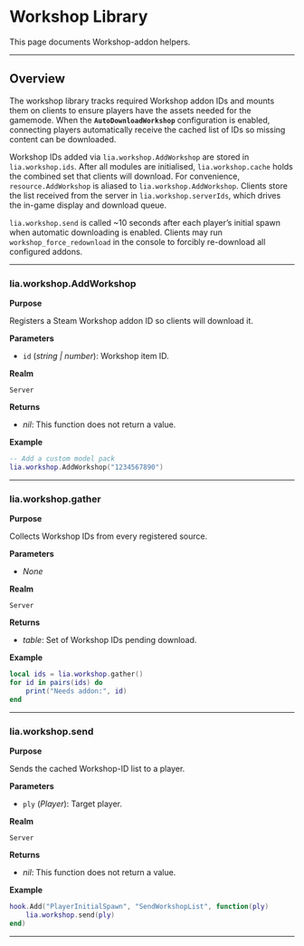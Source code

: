 # Workshop Library

This page documents Workshop-addon helpers.

---

## Overview

The workshop library tracks required Workshop addon IDs and mounts them on clients to ensure players have the assets needed for the gamemode. When the **`AutoDownloadWorkshop`** configuration is enabled, connecting players automatically receive the cached list of IDs so missing content can be downloaded.

Workshop IDs added via `lia.workshop.AddWorkshop` are stored in `lia.workshop.ids`. After all modules are initialised, `lia.workshop.cache` holds the combined set that clients will download. For convenience, `resource.AddWorkshop` is aliased to `lia.workshop.AddWorkshop`.
Clients store the list received from the server in `lia.workshop.serverIds`, which drives the in-game display and download queue.

`lia.workshop.send` is called \~10 seconds after each player’s initial spawn when automatic downloading is enabled. Clients may run `workshop_force_redownload` in the console to forcibly re-download all configured addons.

---

### lia.workshop.AddWorkshop

**Purpose**

Registers a Steam Workshop addon ID so clients will download it.

**Parameters**

* `id` (*string | number*): Workshop item ID.

**Realm**

`Server`

**Returns**

* *nil*: This function does not return a value.

**Example**

```lua
-- Add a custom model pack
lia.workshop.AddWorkshop("1234567890")
```

---

### lia.workshop.gather

**Purpose**

Collects Workshop IDs from every registered source.

**Parameters**

* *None*

**Realm**

`Server`

**Returns**

* *table*: Set of Workshop IDs pending download.

**Example**

```lua
local ids = lia.workshop.gather()
for id in pairs(ids) do
    print("Needs addon:", id)
end
```

---

### lia.workshop.send

**Purpose**

Sends the cached Workshop-ID list to a player.

**Parameters**

* `ply` (*Player*): Target player.

**Realm**

`Server`

**Returns**

* *nil*: This function does not return a value.

**Example**

```lua
hook.Add("PlayerInitialSpawn", "SendWorkshopList", function(ply)
    lia.workshop.send(ply)
end)
```

---